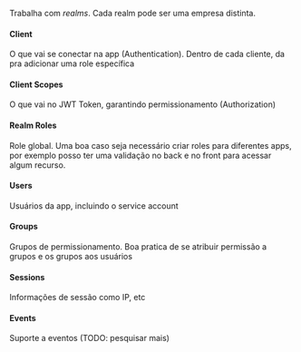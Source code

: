 
Trabalha com _realms_. Cada realm pode ser uma empresa distinta.

#### Client
O que vai se conectar na app (Authentication). Dentro de cada cliente, da pra adicionar uma role específica

#### Client Scopes
O que vai no JWT Token, garantindo permissionamento (Authorization)

#### Realm Roles
Role global. Uma boa caso seja necessário criar roles para diferentes apps, por exemplo posso ter uma validação no back e no front para acessar algum recurso.

#### Users
Usuários da app, incluindo o service account

#### Groups 
Grupos de permissionamento. Boa pratica de se atribuir permissão a grupos e os grupos aos usuários

#### Sessions
Informações de sessão como IP, etc

#### Events
Suporte a eventos (TODO: pesquisar mais)